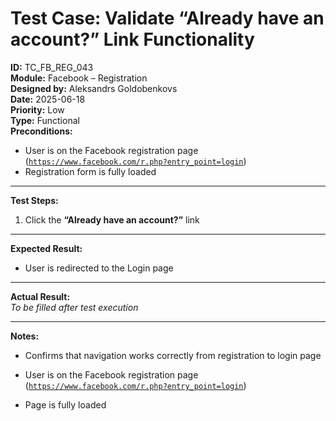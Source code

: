 # Test Case: Validate “Already have an account?” Link Functionality

**ID:** TC_FB_REG_043  
**Module:** Facebook – Registration  
**Designed by:** Aleksandrs Goldobenkovs  
**Date:** 2025-06-18  
**Priority:** Low  
**Type:** Functional  
**Preconditions:**  
- User is on the Facebook registration page ([`https://www.facebook.com/r.php?entry_point=login`](https://www.facebook.com/r.php?entry_point=login)) 
- Registration form is fully loaded

---

**Test Steps:**

1. Click the **“Already have an account?”** link

---

**Expected Result:**   
- User is redirected to the Login page

---

**Actual Result:**  
_To be filled after test execution_

---

**Notes:**
- Confirms that navigation works correctly from registration to login page


- User is on the Facebook registration page ([`https://www.facebook.com/r.php?entry_point=login`](https://www.facebook.com/r.php?entry_point=login))  
- Page is fully loaded
